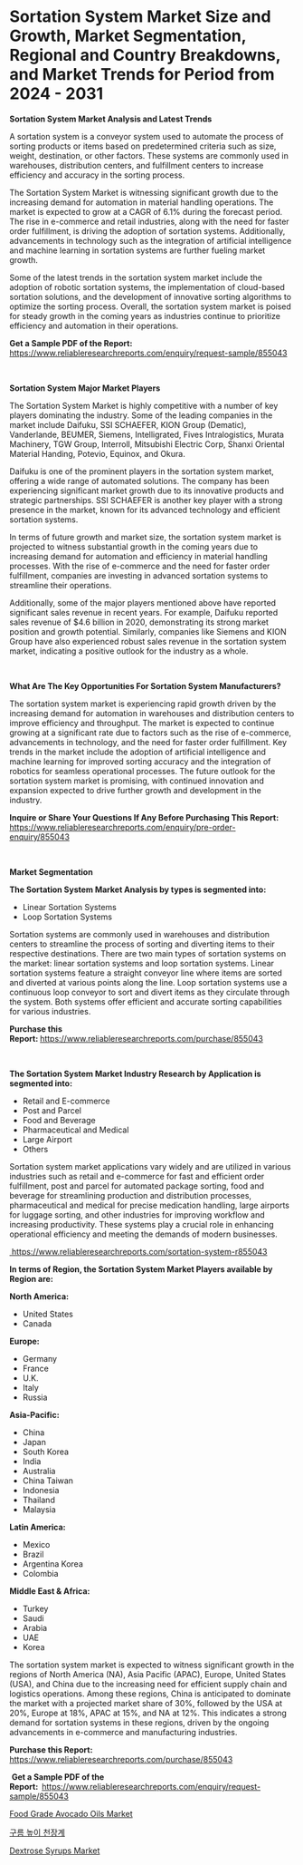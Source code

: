 <p><h1>Sortation System Market Size and Growth, Market Segmentation, Regional and Country Breakdowns, and Market Trends for Period from 2024 -  2031</h1></p><p><strong>Sortation System Market Analysis and Latest Trends</strong></p>
<p><p>A sortation system is a conveyor system used to automate the process of sorting products or items based on predetermined criteria such as size, weight, destination, or other factors. These systems are commonly used in warehouses, distribution centers, and fulfillment centers to increase efficiency and accuracy in the sorting process.</p><p>The Sortation System Market is witnessing significant growth due to the increasing demand for automation in material handling operations. The market is expected to grow at a CAGR of 6.1% during the forecast period. The rise in e-commerce and retail industries, along with the need for faster order fulfillment, is driving the adoption of sortation systems. Additionally, advancements in technology such as the integration of artificial intelligence and machine learning in sortation systems are further fueling market growth.</p><p>Some of the latest trends in the sortation system market include the adoption of robotic sortation systems, the implementation of cloud-based sortation solutions, and the development of innovative sorting algorithms to optimize the sorting process. Overall, the sortation system market is poised for steady growth in the coming years as industries continue to prioritize efficiency and automation in their operations.</p></p>
<p><strong>Get a Sample PDF of the Report:&nbsp;</strong> <a href="https://www.reliableresearchreports.com/enquiry/request-sample/855043">https://www.reliableresearchreports.com/enquiry/request-sample/855043</a></p>
<p>&nbsp;</p>
<p><strong>Sortation System Major Market Players</strong></p>
<p><p>The Sortation System Market is highly competitive with a number of key players dominating the industry. Some of the leading companies in the market include Daifuku, SSI SCHAEFER, KION Group (Dematic), Vanderlande, BEUMER, Siemens, Intelligrated, Fives Intralogistics, Murata Machinery, TGW Group, Interroll, Mitsubishi Electric Corp, Shanxi Oriental Material Handing, Potevio, Equinox, and Okura.</p><p>Daifuku is one of the prominent players in the sortation system market, offering a wide range of automated solutions. The company has been experiencing significant market growth due to its innovative products and strategic partnerships. SSI SCHAEFER is another key player with a strong presence in the market, known for its advanced technology and efficient sortation systems.</p><p>In terms of future growth and market size, the sortation system market is projected to witness substantial growth in the coming years due to increasing demand for automation and efficiency in material handling processes. With the rise of e-commerce and the need for faster order fulfillment, companies are investing in advanced sortation systems to streamline their operations.</p><p>Additionally, some of the major players mentioned above have reported significant sales revenue in recent years. For example, Daifuku reported sales revenue of $4.6 billion in 2020, demonstrating its strong market position and growth potential. Similarly, companies like Siemens and KION Group have also experienced robust sales revenue in the sortation system market, indicating a positive outlook for the industry as a whole.</p></p>
<p>&nbsp;</p>
<p><strong>What Are The Key Opportunities For Sortation System Manufacturers?</strong></p>
<p><p>The sortation system market is experiencing rapid growth driven by the increasing demand for automation in warehouses and distribution centers to improve efficiency and throughput. The market is expected to continue growing at a significant rate due to factors such as the rise of e-commerce, advancements in technology, and the need for faster order fulfillment. Key trends in the market include the adoption of artificial intelligence and machine learning for improved sorting accuracy and the integration of robotics for seamless operational processes. The future outlook for the sortation system market is promising, with continued innovation and expansion expected to drive further growth and development in the industry.</p></p>
<p><strong>Inquire or Share Your Questions If Any Before Purchasing This Report:</strong> <a href="https://www.reliableresearchreports.com/enquiry/pre-order-enquiry/855043">https://www.reliableresearchreports.com/enquiry/pre-order-enquiry/855043</a></p>
<p>&nbsp;</p>
<p><strong>Market Segmentation</strong></p>
<p><strong>The Sortation System Market Analysis by types is segmented into:</strong></p>
<p><ul><li>Linear Sortation Systems</li><li>Loop Sortation Systems</li></ul></p>
<p><p>Sortation systems are commonly used in warehouses and distribution centers to streamline the process of sorting and diverting items to their respective destinations. There are two main types of sortation systems on the market: linear sortation systems and loop sortation systems. Linear sortation systems feature a straight conveyor line where items are sorted and diverted at various points along the line. Loop sortation systems use a continuous loop conveyor to sort and divert items as they circulate through the system. Both systems offer efficient and accurate sorting capabilities for various industries.</p></p>
<p><strong>Purchase this Report:&nbsp;</strong><a href="https://www.reliableresearchreports.com/purchase/855043">https://www.reliableresearchreports.com/purchase/855043</a></p>
<p>&nbsp;</p>
<p><strong>The Sortation System Market Industry Research by Application is segmented into:</strong></p>
<p><ul><li>Retail and E-commerce</li><li>Post and Parcel</li><li>Food and Beverage</li><li>Pharmaceutical and Medical</li><li>Large Airport</li><li>Others</li></ul></p>
<p><p>Sortation system market applications vary widely and are utilized in various industries such as retail and e-commerce for fast and efficient order fulfillment, post and parcel for automated package sorting, food and beverage for streamlining production and distribution processes, pharmaceutical and medical for precise medication handling, large airports for luggage sorting, and other industries for improving workflow and increasing productivity. These systems play a crucial role in enhancing operational efficiency and meeting the demands of modern businesses.</p></p>
<p><a href="https://www.reliableresearchreports.com/sortation-system-r855043">&nbsp;https://www.reliableresearchreports.com/sortation-system-r855043</a></p>
<p><strong>In terms of Region, the Sortation System Market Players available by Region are:</strong></p>
<p>
    <p> <strong> North America: </strong>
        <ul>
            <li>United States</li>
            <li>Canada</li>
        </ul>
        </p> 
    <p> <strong> Europe: </strong>
        <ul>
            <li>Germany</li>
            <li>France</li>
            <li>U.K.</li>
            <li>Italy</li>
            <li>Russia</li>
        </ul>
        </p> 
    <p> <strong> Asia-Pacific: </strong>
        <ul>
            <li>China</li>
            <li>Japan</li>
            <li>South Korea</li>
            <li>India</li>
            <li>Australia</li>
            <li>China Taiwan</li>
            <li>Indonesia</li>
            <li>Thailand</li>
            <li>Malaysia</li>
        </ul>
        </p> 
    <p> <strong> Latin America: </strong>
        <ul>
            <li>Mexico</li>
            <li>Brazil</li>
            <li>Argentina Korea</li>
            <li>Colombia</li>
        </ul>
        </p> 
    <p> <strong> Middle East & Africa: </strong>
        <ul>
            <li>Turkey</li>
            <li>Saudi</li>
            <li>Arabia</li>
            <li>UAE</li>
            <li>Korea</li>
        </ul>
    </p>
    </p>
<p><p>The sortation system market is expected to witness significant growth in the regions of North America (NA), Asia Pacific (APAC), Europe, United States (USA), and China due to the increasing need for efficient supply chain and logistics operations. Among these regions, China is anticipated to dominate the market with a projected market share of 30%, followed by the USA at 20%, Europe at 18%, APAC at 15%, and NA at 12%. This indicates a strong demand for sortation systems in these regions, driven by the ongoing advancements in e-commerce and manufacturing industries.</p></p>
<p><strong>Purchase this Report: </strong><a href="https://www.reliableresearchreports.com/purchase/855043">https://www.reliableresearchreports.com/purchase/855043</a></p>
<p>&nbsp;<strong>Get a Sample PDF of the Report:&nbsp;&nbsp;</strong><a href="https://www.reliableresearchreports.com/enquiry/request-sample/855043">https://www.reliableresearchreports.com/enquiry/request-sample/855043</a></p>
<p><strong></strong></p>
<p><p><a href="https://github.com/ctanaka235/Market-Research-Report-List-1/blob/main/food-grade-avocado-oils-market.md">Food Grade Avocado Oils Market</a></p><p><a href="https://github.com/Skyleitney456456/Market-Research-Report-List-2/blob/main/4000543164963.md">구름 높이 천장계</a></p><p><a href="https://github.com/JermaineCrona2023/Market-Research-Report-List-1/blob/main/dextrose-syrups-market.md">Dextrose Syrups Market</a></p></p>